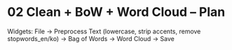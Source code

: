 # 02 Clean + BoW + Word Cloud – Plan
Widgets: File → Preprocess Text (lowercase, strip accents, remove stopwords_en/ko) → Bag of Words → Word Cloud → Save
